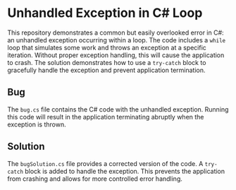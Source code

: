 # Unhandled Exception in C# Loop

This repository demonstrates a common but easily overlooked error in C#: an unhandled exception occurring within a loop. The code includes a `while` loop that simulates some work and throws an exception at a specific iteration. Without proper exception handling, this will cause the application to crash.  The solution demonstrates how to use a `try-catch` block to gracefully handle the exception and prevent application termination.

## Bug

The `bug.cs` file contains the C# code with the unhandled exception.  Running this code will result in the application terminating abruptly when the exception is thrown.

## Solution

The `bugSolution.cs` file provides a corrected version of the code.  A `try-catch` block is added to handle the exception.  This prevents the application from crashing and allows for more controlled error handling.
